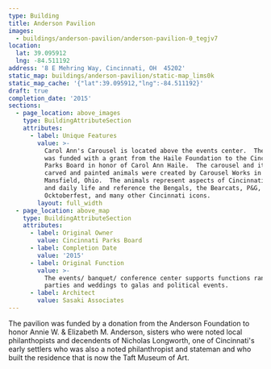 ```yaml
---
type: Building
title: Anderson Pavilion
images:
  - buildings/anderson-pavilion/anderson-pavilion-0_tegjv7
location:
  lat: 39.095912
  lng: -84.511192
address: '8 E Mehring Way, Cincinnati, OH  45202'
static_map: buildings/anderson-pavilion/static-map_lims0k
static_map_cache: '{"lat":39.095912,"lng":-84.511192}'
draft: true
completion_date: '2015'
sections:
  - page_location: above_images
    type: BuildingAttributeSection
    attributes:
      - label: Unique Features
        value: >-
          Carol Ann's Carousel is located above the events center.  The carousel
          was funded with a grant from the Haile Foundation to the Cincinnati
          Parks Board in honor of Carol Ann Haile.  The carousel and its custom
          carved and painted animals were created by Carousel Works in
          Mansfield, Ohio.  The animals represent aspects of Cincinnati history
          and daily life and reference the Bengals, the Bearcats, P&G,
          Ocktoberfest, and many other Cincinnati icons.
        layout: full_width
  - page_location: above_map
    type: BuildingAttributeSection
    attributes:
      - label: Original Owner
        value: Cincinnati Parks Board
      - label: Completion Date
        value: '2015'
      - label: Original Function
        value: >-
          The events/ banquet/ conference center supports functions ranging from
          parties and weddings to galas and political events.
      - label: Architect
        value: Sasaki Associates
---
```


The pavilion was funded by a donation from the Anderson Foundation to honor Annie W. & Elizabeth M. Anderson, sisters who were noted local philanthopists and decendents of Nicholas Longworth, one of Cincinnati's early settlers who was also a noted philanthropist and stateman and who built the residence that is now the Taft Museum of Art.
